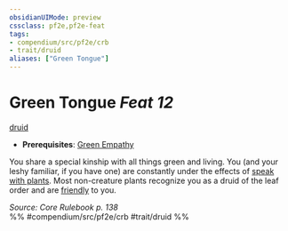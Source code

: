 ```yaml
---
obsidianUIMode: preview
cssclass: pf2e,pf2e-feat
tags:
- compendium/src/pf2e/crb
- trait/druid
aliases: ["Green Tongue"]
---
```

# Green Tongue  *Feat 12*  
[druid](Reference/Rules/Traits/druid.md "Druid Class Trait")  

- **Prerequisites**: [Green Empathy](green-empathy.md)

You share a special kinship with all things green and living. You (and your leshy familiar, if you have one) are constantly under the effects of [speak with plants](speak-with-plants.md). Most non-creature plants recognize you as a druid of the leaf order and are [friendly](conditions.md#Friendly) to you.

*Source: Core Rulebook p. 138*  
%% #compendium/src/pf2e/crb #trait/druid %%